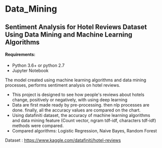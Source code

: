 # Data_Mining
## Sentiment Analysis for Hotel Reviews Dataset Using Data Mining and Machine Learning Algorithms

#### Requirements:
- Python 3.6+ or python 2.7
- Jupyter Notebook

The model created using machine learning algorithms and data mining processes, performs sentiment analysis on hotel reviews.
- This project is designed to see how people's reviews about hotels change, positively or negatively, with using deep learning
- Data are first made ready by pre-processing. then nlp processes are done. finally, all the accuracy values are compared on the chart.
- Using datafiniti dataset, the accuracy of machine learning algorithms and data mining feature (Count vector, ngram tdf-idf, characters tdf-idf) methods were compared.
- Compared algorithms: Logistic Regression, Naive Bayes, Random Forest

Dataset : https://www.kaggle.com/datafiniti/hotel-reviews
